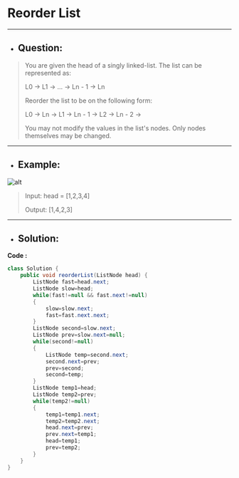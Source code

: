 # Reorder List
--- 
- ## Question:
> You are given the head of a singly linked-list. The list can be represented as:
> 
> L0 → L1 → … → Ln - 1 → Ln
> 
> Reorder the list to be on the following form:
> 
> L0 → Ln → L1 → Ln - 1 → L2 → Ln - 2 →
> 
> You may not modify the values in the list's nodes. Only nodes themselves may be changed.
---
- ## Example:
![alt](https://assets.leetcode.com/uploads/2021/03/04/reorder1linked-list.jpg)
> Input: head = [1,2,3,4]
> 
> Output: [1,4,2,3]
---
- ## Solution:
**Code :**
```java
class Solution {
    public void reorderList(ListNode head) {
        ListNode fast=head.next;
        ListNode slow=head;
        while(fast!=null && fast.next!=null)
        {
            slow=slow.next;
            fast=fast.next.next;
        }
        ListNode second=slow.next;
        ListNode prev=slow.next=null;
        while(second!=null)
        {
            ListNode temp=second.next;
            second.next=prev;
            prev=second;
            second=temp;
        }
        ListNode temp1=head;
        ListNode temp2=prev;
        while(temp2!=null)
        {
            temp1=temp1.next;
            temp2=temp2.next;
            head.next=prev;
            prev.next=temp1;
            head=temp1;
            prev=temp2;
        }
    }
}

